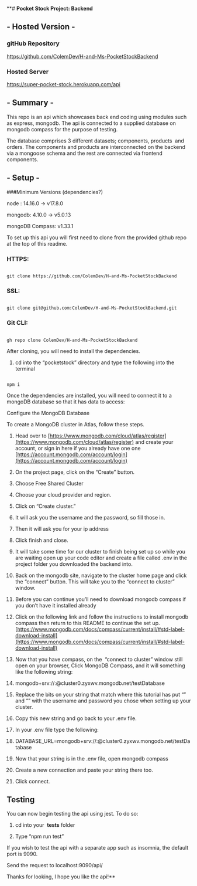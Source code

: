 **# **Pocket Stock Project: Backend**

## - Hosted Version -

### gitHub Repository

https://github.com/ColemDev/H-and-Ms-PocketStockBackend

### Hosted Server

https://super-pocket-stock.herokuapp.com/api

## - Summary -

This repo is an api which showcases back end coding using modules such as express, mongodb. The api is connected to a supplied database on mongodb compass for the purpose of testing.  
  
The database comprises 3 different datasets; components, products  and orders. The components and products are interconnected on the backend via a mongoose schema and the rest are connected via frontend components.

## - Setup -

###Minimum Versions (dependencies?)

node : 14.16.0 -> v17.8.0

mongodb: 4.10.0 -> v5.0.13

mongoDB Compass: v1.33.1

To set up this api you will first need to clone from the provided github repo at the top of this readme.

### HTTPS:

```

git clone https://github.com/ColemDev/H-and-Ms-PocketStockBackend

```

### SSL:

```

git clone git@github.com:ColemDev/H-and-Ms-PocketStockBackend.git

```

### Git CLI:

```

gh repo clone ColemDev/H-and-Ms-PocketStockBackend

```

After cloning, you will need to install the dependencies. 

1.  cd into the “pocketstock” directory and type the following into the terminal
    

```

npm i

```

Once the dependencies are installed, you will need to connect it to a mongoDB database so that it has data to access: 

Configure the MongoDB Database

To create a MongoDB cluster in Atlas, follow these steps.

1.  Head over to [https://www.mongodb.com/cloud/atlas/register](https://www.mongodb.com/cloud/atlas/register) and create your account, or sign in here if you already have one one [https://account.mongodb.com/account/login](https://account.mongodb.com/account/login)
    
2.  On the project page, click on the “Create” button.
    
3.  Choose Free Shared Cluster
    
4.  Choose your cloud provider and region.
    
5.  Click on “Create cluster.”
    
6.  It will ask you the username and the password, so fill those in.
    
7.  Then it will ask you for your ip address
    
8.  Click finish and close.
    
9.  It will take some time for our cluster to finish being set up so while you are waiting open up your code editor and create a file called .env in the project folder you downloaded the backend into.
    
10.  Back on the mongodb site, navigate to the cluster home page and click the “connect” button. This will take you to the “connect to cluster” window.
    
11.  Before you can continue you’ll need to download mongodb compass if you don’t have it installed already
    
12.  Click on the following link and follow the instructions to install mongodb compass then return to this README to continue the set up. [https://www.mongodb.com/docs/compass/current/install/#std-label-download-install](https://www.mongodb.com/docs/compass/current/install/#std-label-download-install)
    
13.  Now that you have compass, on the  “connect to cluster” window still open on your browser, Click MongoDB Compass, and it will something like the following string: 
    

1.  mongodb+srv://<username>:<password>@cluster0.zyxwv.mongodb.net/testDatabase
    

15.  Replace the bits on your string that match where this tutorial has put “<username>” and “<password>” with the username and password you chose when setting up your cluster.
    
16.  Copy this new string and go back to your .env file.
    
17.  In your .env file type the following:
    

1.  DATABASE_URL=mongodb+srv://<username>:<password>@cluster0.zyxwv.mongodb.net/testDatabase
    

19.  Now that your string is in the .env file, open mongodb compass
    
20.  Create a new connection and paste your string there too.
    
21.  Click connect.
    

## Testing

You can now begin testing the api using jest. To do so:

1.  cd into your  __tests__ folder
    
2.  Type “npm run test” 
    

If you wish to test the api with a separate app such as insomnia, the default port is 9090.

  
Send the request to localhost:9090/api/<your endpoint of choice>

Thanks for looking, I hope you like the api!**
